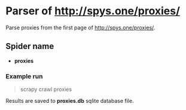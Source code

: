 Parser of http://spys.one/proxies/
==================================
Parse proxies from the first page of http://spys.one/proxies/.

## Spider name
- **proxies**

### Example run
> scrapy crawl proxies

Results are saved to **proxies.db** sqlite database file.
